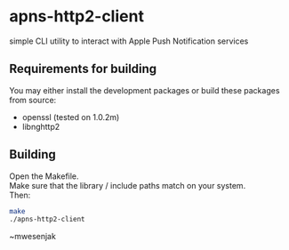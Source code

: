 # apns-http2-client
simple CLI utility to interact with Apple Push Notification services

## Requirements for building
You may either install the development packages or build these packages from source:

- openssl (tested on 1.0.2m)
- libnghttp2

## Building

Open the Makefile.  
Make sure that the library / include paths match on your system.  
Then:
  
~~~sh
make
./apns-http2-client
~~~

~mwesenjak